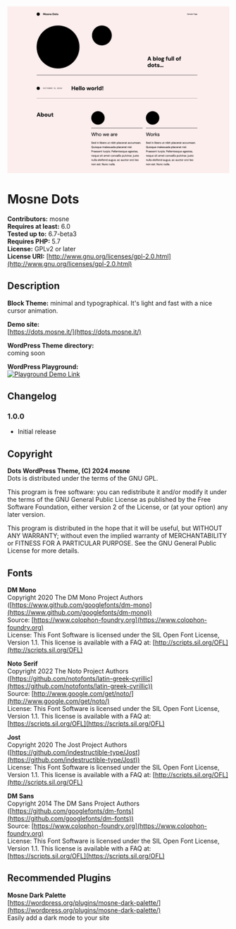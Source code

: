 ![screenshot](screenshot.png)

# Mosne Dots

**Contributors:** mosne  
**Requires at least:** 6.0  
**Tested up to:** 6.7-beta3  
**Requires PHP:** 5.7  
**License:** GPLv2 or later  
**License URI:** [http://www.gnu.org/licenses/gpl-2.0.html](http://www.gnu.org/licenses/gpl-2.0.html)   

## Description

**Block Theme:** minimal and typographical. It's light and fast with a nice cursor animation.  

**Demo site:**  
[https://dots.mosne.it/](https://dots.mosne.it/)  

**WordPress Theme directory:**  
coming soon  

**WordPress Playground:**  
[![Playground Demo Link](https://img.shields.io/badge/Playground_Demo-blue?logo=wordpress&logoColor=%23fff&labelColor=%233858e9&color=%233858e9)]([https://playground.wordpress.net/?blueprint-url=https://raw.githubusercontent.com/ndiego/enable-button-icons/main/_playground/blueprint-github.json](https://playground.wordpress.net/#{%22preferredVersions%22:{%22php%22:%227.4%22,%22wp%22:%22latest%22},%22steps%22:[{%22step%22:%22login%22,%22username%22:%22admin%22,%22password%22:%22password%22},{%22step%22:%22defineWpConfigConsts%22,%22consts%22:{%22WP_DEBUG%22:true}},{%22step%22:%22importFile%22,%22file%22:{%22resource%22:%22url%22,%22url%22:%22https:\/\/raw.githubusercontent.com\/WordPress\/theme-test-data\/master\/themeunittestdata.wordpress.xml%22,%22caption%22:%22Downloading%20theme%20testing%20content%22},%22progress%22:{%22caption%22:%22Installing%20theme%20testing%20content%22}},{%22step%22:%22installPlugin%22,%22pluginZipFile%22:{%22resource%22:%22wordpress.org\/plugins%22,%22slug%22:%22theme-check%22},%22options%22:{%22activate%22:true}},{%22step%22:%22installTheme%22,%22themeZipFile%22:{%22resource%22:%22url%22,%22url%22:%22https:\/\/downloads.wordpress.org\/theme\/mosne-dots.1.0.0.zip?nostats=1%22,%22caption%22:%22Downloading%20the%20theme%22}}]}))


## Changelog

### 1.0.0
- Initial release

## Copyright

**Dots WordPress Theme, (C) 2024 mosne**  
Dots is distributed under the terms of the GNU GPL.

This program is free software: you can redistribute it and/or modify it under the terms of the GNU General Public License as published by the Free Software Foundation, either version 2 of the License, or (at your option) any later version.

This program is distributed in the hope that it will be useful, but WITHOUT ANY WARRANTY; without even the implied warranty of MERCHANTABILITY or FITNESS FOR A PARTICULAR PURPOSE. See the GNU General Public License for more details.

## Fonts

**DM Mono**  
Copyright 2020 The DM Mono Project Authors ([https://www.github.com/googlefonts/dm-mono](https://www.github.com/googlefonts/dm-mono))  
Source: [https://www.colophon-foundry.org](https://www.colophon-foundry.org)  
License: This Font Software is licensed under the SIL Open Font License, Version 1.1. This license is available with a FAQ at: [http://scripts.sil.org/OFL](http://scripts.sil.org/OFL)

**Noto Serif**  
Copyright 2022 The Noto Project Authors ([https://github.com/notofonts/latin-greek-cyrillic](https://github.com/notofonts/latin-greek-cyrillic))  
Source: [http://www.google.com/get/noto/](http://www.google.com/get/noto/)  
License: This Font Software is licensed under the SIL Open Font License, Version 1.1. This license is available with a FAQ at: [https://scripts.sil.org/OFL](https://scripts.sil.org/OFL)

**Jost**  
Copyright 2020 The Jost Project Authors ([https://github.com/indestructible-type/Jost](https://github.com/indestructible-type/Jost))  
License: This Font Software is licensed under the SIL Open Font License, Version 1.1. This license is available with a FAQ at: [http://scripts.sil.org/OFL](http://scripts.sil.org/OFL)

**DM Sans**  
Copyright 2014 The DM Sans Project Authors ([https://github.com/googlefonts/dm-fonts](https://github.com/googlefonts/dm-fonts))  
Source: [https://www.colophon-foundry.org](https://www.colophon-foundry.org)  
License: This Font Software is licensed under the SIL Open Font License, Version 1.1. This license is available with a FAQ at: [https://scripts.sil.org/OFL](https://scripts.sil.org/OFL)

## Recommended Plugins

**Mosne Dark Palette**  
[https://wordpress.org/plugins/mosne-dark-palette/](https://wordpress.org/plugins/mosne-dark-palette/)  
Easily add a dark mode to your site
